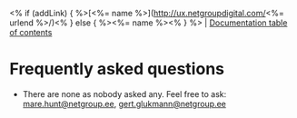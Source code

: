 <% if (addLink) { %>[<%= name %>](http://ux.netgroupdigital.com/<%= urlend %>/)<% } else { %><%= name %><% } %> | [Documentation table of contents](TOC.md)

# Frequently asked questions

* There are none as nobody asked any. Feel free to ask: mare.hunt@netgroup.ee, gert.glukmann@netgroup.ee

